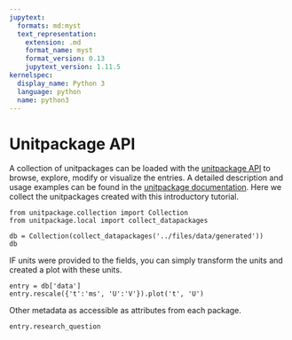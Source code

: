 ```yaml
---
jupytext:
  formats: md:myst
  text_representation:
    extension: .md
    format_name: myst
    format_version: 0.13
    jupytext_version: 1.11.5
kernelspec:
  display_name: Python 3
  language: python
  name: python3
---
```

# Unitpackage API

A collection of unitpackages can be loaded with the [unitpackage API](https://echemdb.github.io/unitpackage/usage/local_collection.html) to browse, explore, modify or visualize the entries. A detailed description and usage examples can be found in the [unitpackage documentation](https://echemdb.github.io/unitpackage/usage/unitpackage_usage.html). Here we collect the unitpackages created with this introductory tutorial.

```{code-cell} ipython3
from unitpackage.collection import Collection
from unitpackage.local import collect_datapackages

db = Collection(collect_datapackages('../files/data/generated'))
db
```

IF units were provided to the fields, you can simply transform the units and created a plot with these units.

 ```{code-cell} ipython3
entry = db['data']
entry.rescale({'t':'ms', 'U':'V'}).plot('t', 'U')
```

Other metadata as accessible as attributes from each package.

```{code-cell} ipython3
entry.research_question
```
